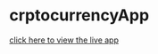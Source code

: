 # crptocurrencyApp
[click here to view the live app](https://cryptocurrencyinformativeapp.netlify.app/)
